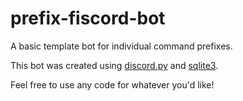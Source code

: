 # prefix-fiscord-bot
A basic template bot for individual command prefixes.

This bot was created using [discord.py](https://pypi.org/project/discord.py/) and [sqlite3](https://docs.python.org/3/library/sqlite3.html).

Feel free to use any code for whatever you'd like!